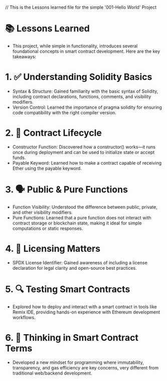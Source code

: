 // This is the Lessons learned file for the simple '001-Hello World' Project

# 📚 Lessons Learned
- This project, while simple in functionality, introduces several foundational concepts in smart contract development. Here are the key takeaways:

# 1. ✅ Understanding Solidity Basics
- Syntax & Structure: Gained familiarity with the basic syntax of Solidity, including contract declarations, functions, comments, and visibility modifiers.
- Version Control: Learned the importance of pragma solidity for ensuring code compatibility with the right compiler version.

# 2. 🧱 Contract Lifecycle
- Constructor Function: Discovered how a constructor() works—it runs once during deployment and can be used to initialize state or accept funds.
- Payable Keyword: Learned how to make a contract capable of receiving Ether using the payable keyword.

# 3. 🗣 Public & Pure Functions
- Function Visibility: Understood the difference between public, private, and other visibility modifiers.
- Pure Functions: Learned that a pure function does not interact with contract storage or blockchain state, making it ideal for simple computations or static responses.

# 4. 🧾 Licensing Matters
- SPDX License Identifier: Gained awareness of including a license declaration for legal clarity and open-source best practices.

# 5. 🔍 Testing Smart Contracts
- Explored how to deploy and interact with a smart contract in tools like Remix IDE, providing hands-on experience with Ethereum development workflows.

# 6. 🧠 Thinking in Smart Contract Terms
- Developed a new mindset for programming where immutability, transparency, and gas efficiency are key concerns, very different from traditional web/backend development.

